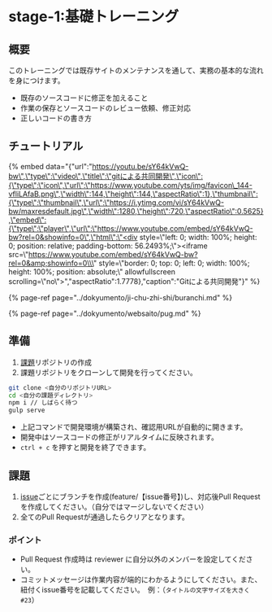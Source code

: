 # stage-1:基礎トレーニング

## 概要

このトレーニングでは既存サイトのメンテナンスを通して、実務の基本的な流れを身につけます。

* 既存のソースコードに修正を加えること
* 作業の保存とソースコードのレビュー依頼、修正対応
* 正しいコードの書き方

## チュートリアル

{% embed data="{\"url\":\"https://youtu.be/sY64kVwQ-bw\",\"type\":\"video\",\"title\":\"gitによる共同開発\",\"icon\":{\"type\":\"icon\",\"url\":\"https://www.youtube.com/yts/img/favicon\_144-vfliLAfaB.png\",\"width\":144,\"height\":144,\"aspectRatio\":1},\"thumbnail\":{\"type\":\"thumbnail\",\"url\":\"https://i.ytimg.com/vi/sY64kVwQ-bw/maxresdefault.jpg\",\"width\":1280,\"height\":720,\"aspectRatio\":0.5625},\"embed\":{\"type\":\"player\",\"url\":\"https://www.youtube.com/embed/sY64kVwQ-bw?rel=0&showinfo=0\",\"html\":\"<div style=\\\"left: 0; width: 100%; height: 0; position: relative; padding-bottom: 56.2493%;\\\"><iframe src=\\\"https://www.youtube.com/embed/sY64kVwQ-bw?rel=0&amp;showinfo=0\\\" style=\\\"border: 0; top: 0; left: 0; width: 100%; height: 100%; position: absolute;\\\" allowfullscreen scrolling=\\\"no\\\"></iframe></div>\",\"aspectRatio\":1.7778},\"caption\":\"Gitによる共同開発\"}" %}

{% page-ref page="../dokyumento/ji-chu-zhi-shi/buranchi.md" %}

{% page-ref page="../dokyumento/websaito/pug.md" %}

## 準備

1. [課題](https://classroom.github.com/a/aK4sv0P7)リポジトリの作成
2. 課題リポジトリをクローンして開発を行ってください。

```bash
git clone <自分のリポジトリURL>
cd <自分の課題ディレクトリ>
npm i // しばらく待つ
gulp serve
```

* 上記コマンドで開発環境が構築され、確認用URLが自動的に開きます。
* 開発中はソースコードの修正がリアルタイムに反映されます。
* `ctrl + c` を押すと開発を終了できます。

## 課題

1. [issue](https://github.com/Update-hub/foundation/issues)ごとにブランチを作成\(feature/【issue番号】\)し、対応後Pull Requestを作成してください。（自分ではマージしないでください）
2. 全てのPull Requestが通過したらクリアとなります。

### ポイント

* Pull Request 作成時は reviewer に自分以外のメンバーを設定してください。
* コミットメッセージは作業内容が端的にわかるようにしてください。また、紐付くissue番号を記載してください。　例：（`タイトルの文字サイズを大きく #23`）

